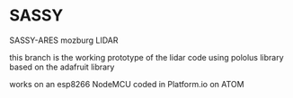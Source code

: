 # SASSY
SASSY-ARES mozburg LIDAR

this branch is the working prototype of the lidar code using pololus library
based on the adafruit library

works on an esp8266 NodeMCU
coded in Platform.io on ATOM

